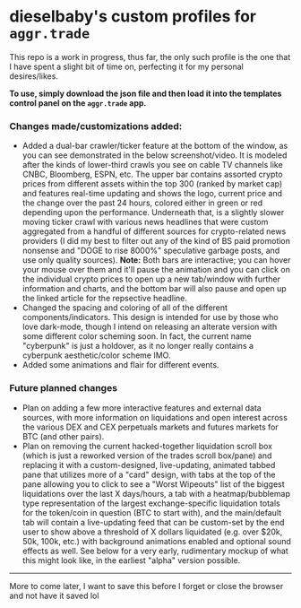 # dieselbaby's custom profiles for `aggr.trade` 

This repo is a work in progress, thus far, the only such profile is the one that I have spent a slight bit of time on, perfecting it for my personal desires/likes.

**To use, simply download the json file and then load it into the templates control panel on the `aggr.trade` app.**

### Changes made/customizations added:

* Added a dual-bar crawler/ticker feature at the bottom of the window, as you can see demonstrated in the below screenshot/video.  It is modeled after the kinds of lower-third crawls you see on cable TV channels like CNBC, Bloomberg, ESPN, etc.  The upper bar contains assorted crypto prices from different assets within the top 300 (ranked by market cap) and features real-time updating and shows the logo, current price and the change over the past 24 hours, colored either in green or red depending upon the performance.  Underneath that, is a slightly slower moving ticker crawl with various news headlines that were custom aggregated from a handful of different sources for crypto-related news providers (I did my best to filter out any of the kind of BS paid promotion nonsense and "DOGE to rise 8000%" speculative garbage posts, and use only quality sources).  **Note:** Both bars are interactive; you can hover your mouse over them and it'll pause the animation and you can click on the individual crypto prices to open up a new tab/window with further information and charts, and the bottom bar will also pause and open up the linked article for the repsective headline.
* Changed the spacing and coloring of all of the different components/indicators.  This design is intended for use by those who love dark-mode, though I intend on releasing an alterate version with some different color scheming soon.  In fact, the current name "cyberpunk" is just a holdover, as it no longer really contains a cyberpunk aesthetic/color scheme IMO.
* Added some animations and flair for different events.

### Future planned changes

* Plan on adding a few more interactive features and external data sources, with more information on liquidations and open interest across the various DEX and CEX perpetuals markets and futures markets for BTC (and other pairs).
* Plan on removing the current hacked-together liquidation scroll box (which is just a reworked version of the trades scroll box/pane) and replacing it with a custom-designed, live-updating, animated tabbed pane that utilizes more of a "card" design, with tabs at the top of the pane allowing you to click to see a "Worst Wipeouts" list of the biggest liquidations over the last X days/hours, a tab with a heatmap/bubblemap type representation of the largest exchange-specific liquidation totals for the token/coin in question (BTC to start with), and the main/default tab will contain a live-updating feed that can be custom-set by the end user to show above a threshold of X dollars liquidated (e.g. over $20k, 50k, 100k, etc.) with background animations enabled and optional sound effects as well.  See below for a very early, rudimentary mockup of what this might look like, in the earliest "alpha" version possible.

--------------

More to come later, I want to save this before I forget or close the browser and not have it saved lol
